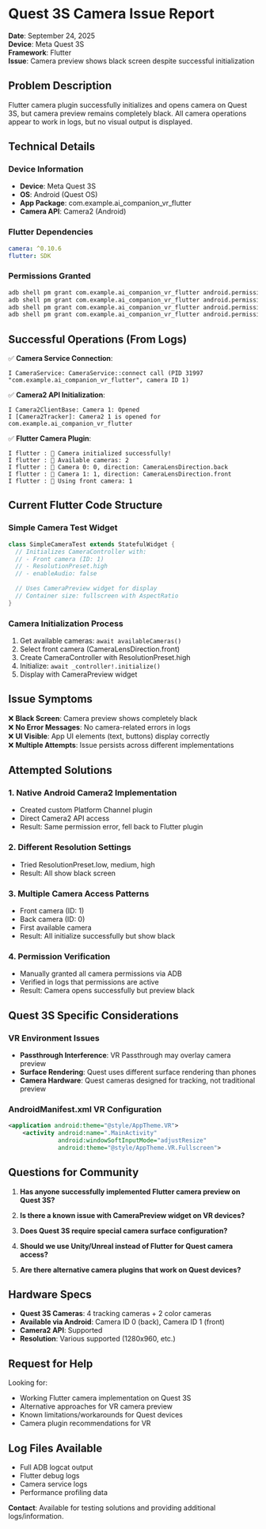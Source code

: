 # Quest 3S Camera Issue Report
**Date**: September 24, 2025  
**Device**: Meta Quest 3S  
**Framework**: Flutter  
**Issue**: Camera preview shows black screen despite successful initialization

## Problem Description
Flutter camera plugin successfully initializes and opens camera on Quest 3S, but camera preview remains completely black. All camera operations appear to work in logs, but no visual output is displayed.

## Technical Details

### Device Information
- **Device**: Meta Quest 3S
- **OS**: Android (Quest OS)
- **App Package**: com.example.ai_companion_vr_flutter
- **Camera API**: Camera2 (Android)

### Flutter Dependencies
```yaml
camera: ^0.10.6
flutter: SDK
```

### Permissions Granted
```bash
adb shell pm grant com.example.ai_companion_vr_flutter android.permission.CAMERA
adb shell pm grant com.example.ai_companion_vr_flutter android.permission.RECORD_AUDIO
adb shell pm grant com.example.ai_companion_vr_flutter android.permission.READ_EXTERNAL_STORAGE
adb shell pm grant com.example.ai_companion_vr_flutter android.permission.WRITE_EXTERNAL_STORAGE
```

## Successful Operations (From Logs)
✅ **Camera Service Connection**: 
```
I CameraService: CameraService::connect call (PID 31997 "com.example.ai_companion_vr_flutter", camera ID 1)
```

✅ **Camera2 API Initialization**:
```
I Camera2ClientBase: Camera 1: Opened
I [Camera2Tracker]: Camera2 1 is opened for com.example.ai_companion_vr_flutter
```

✅ **Flutter Camera Plugin**:
```
I flutter : 🥽 Camera initialized successfully!
I flutter : 📱 Available cameras: 2
I flutter : 📱 Camera 0: 0, direction: CameraLensDirection.back
I flutter : 📱 Camera 1: 1, direction: CameraLensDirection.front
I flutter : 📱 Using front camera: 1
```

## Current Flutter Code Structure

### Simple Camera Test Widget
```dart
class SimpleCameraTest extends StatefulWidget {
  // Initializes CameraController with:
  // - Front camera (ID: 1)
  // - ResolutionPreset.high
  // - enableAudio: false
  
  // Uses CameraPreview widget for display
  // Container size: fullscreen with AspectRatio
}
```

### Camera Initialization Process
1. Get available cameras: `await availableCameras()`
2. Select front camera (CameraLensDirection.front)
3. Create CameraController with ResolutionPreset.high
4. Initialize: `await _controller!.initialize()`
5. Display with CameraPreview widget

## Issue Symptoms
❌ **Black Screen**: Camera preview shows completely black  
❌ **No Error Messages**: No camera-related errors in logs  
❌ **UI Visible**: App UI elements (text, buttons) display correctly  
❌ **Multiple Attempts**: Issue persists across different implementations

## Attempted Solutions

### 1. Native Android Camera2 Implementation
- Created custom Platform Channel plugin
- Direct Camera2 API access
- Result: Same permission error, fell back to Flutter plugin

### 2. Different Resolution Settings
- Tried ResolutionPreset.low, medium, high
- Result: All show black screen

### 3. Multiple Camera Access Patterns
- Front camera (ID: 1)
- Back camera (ID: 0)  
- First available camera
- Result: All initialize successfully but show black

### 4. Permission Verification
- Manually granted all camera permissions via ADB
- Verified in logs that permissions are active
- Result: Camera opens successfully but preview black

## Quest 3S Specific Considerations

### VR Environment Issues
- **Passthrough Interference**: VR Passthrough may overlay camera preview
- **Surface Rendering**: Quest uses different surface rendering than phones
- **Camera Hardware**: Quest cameras designed for tracking, not traditional preview

### AndroidManifest.xml VR Configuration
```xml
<application android:theme="@style/AppTheme.VR">
    <activity android:name=".MainActivity"
              android:windowSoftInputMode="adjustResize"
              android:theme="@style/AppTheme.VR.Fullscreen">
```

## Questions for Community

1. **Has anyone successfully implemented Flutter camera preview on Quest 3S?**

2. **Is there a known issue with CameraPreview widget on VR devices?**

3. **Does Quest 3S require special camera surface configuration?**

4. **Should we use Unity/Unreal instead of Flutter for Quest camera access?**

5. **Are there alternative camera plugins that work on Quest devices?**

## Hardware Specs
- **Quest 3S Cameras**: 4 tracking cameras + 2 color cameras
- **Available via Android**: Camera ID 0 (back), Camera ID 1 (front)
- **Camera2 API**: Supported
- **Resolution**: Various supported (1280x960, etc.)

## Request for Help
Looking for:
- Working Flutter camera implementation on Quest 3S
- Alternative approaches for VR camera preview
- Known limitations/workarounds for Quest devices
- Camera plugin recommendations for VR

## Log Files Available
- Full ADB logcat output
- Flutter debug logs
- Camera service logs
- Performance profiling data

**Contact**: Available for testing solutions and providing additional logs/information.